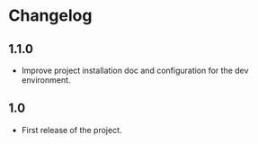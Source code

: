# Changelog

## 1.1.0

* Improve project installation doc and configuration for the dev environment.

## 1.0

* First release of the project.
